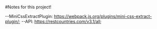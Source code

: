 #Notes for this project!

--MiniCssExtractPlugin: https://webpack.js.org/plugins/mini-css-extract-plugin/;
--API: https://restcountries.com/v3.1/all;
